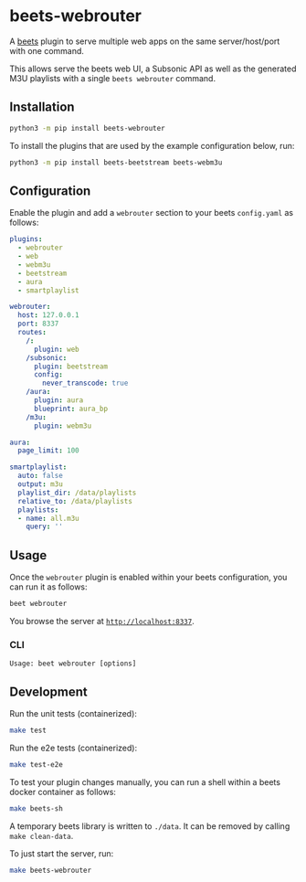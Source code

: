 # beets-webrouter

A [beets](https://github.com/beetbox/beets) plugin to serve multiple web apps on the same server/host/port with one command.

This allows serve the beets web UI, a Subsonic API as well as the generated M3U playlists with a single `beets webrouter` command.

## Installation

```sh
python3 -m pip install beets-webrouter
```

To install the plugins that are used by the example configuration below, run:
```sh
python3 -m pip install beets-beetstream beets-webm3u
```

## Configuration

Enable the plugin and add a `webrouter` section to your beets `config.yaml` as follows:
```yaml
plugins:
  - webrouter
  - web
  - webm3u
  - beetstream
  - aura
  - smartplaylist

webrouter:
  host: 127.0.0.1
  port: 8337
  routes:
    /:
      plugin: web
    /subsonic:
      plugin: beetstream
      config:
        never_transcode: true
    /aura:
      plugin: aura
      blueprint: aura_bp
    /m3u:
      plugin: webm3u

aura:
  page_limit: 100

smartplaylist:
  auto: false
  output: m3u
  playlist_dir: /data/playlists
  relative_to: /data/playlists
  playlists:
  - name: all.m3u
    query: ''
```

## Usage

Once the `webrouter` plugin is enabled within your beets configuration, you can run it as follows:
```sh
beet webrouter
```

You browse the server at [`http://localhost:8337`](http://localhost:8337).

### CLI

```
Usage: beet webrouter [options]
```

## Development

Run the unit tests (containerized):
```sh
make test
```

Run the e2e tests (containerized):
```sh
make test-e2e
```

To test your plugin changes manually, you can run a shell within a beets docker container as follows:
```sh
make beets-sh
```

A temporary beets library is written to `./data`.
It can be removed by calling `make clean-data`.

To just start the server, run:
```sh
make beets-webrouter
```
